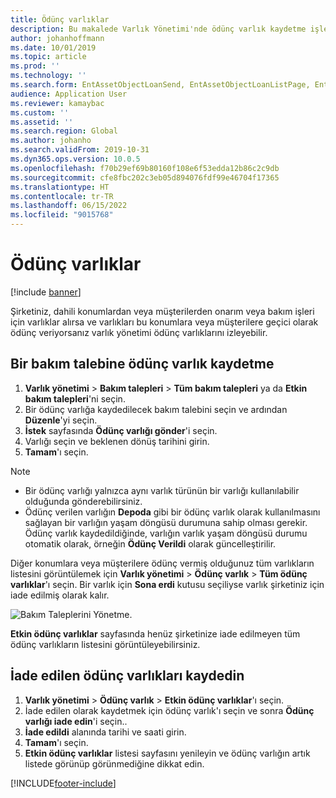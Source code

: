 ```yaml
---
title: Ödünç varlıklar
description: Bu makalede Varlık Yönetimi'nde ödünç varlık kaydetme işlemi açıklanmaktadır.
author: johanhoffmann
ms.date: 10/01/2019
ms.topic: article
ms.prod: ''
ms.technology: ''
ms.search.form: EntAssetObjectLoanSend, EntAssetObjectLoanListPage, EntAssetObjectLoanReturn, EntAssetObjectLoanInfoPart
audience: Application User
ms.reviewer: kamaybac
ms.custom: ''
ms.assetid: ''
ms.search.region: Global
ms.author: johanho
ms.search.validFrom: 2019-10-31
ms.dyn365.ops.version: 10.0.5
ms.openlocfilehash: f70b29ef69b80160f108e6f53edda12b86c2c9db
ms.sourcegitcommit: cfe8fbc202c3eb05d894076fdf99e46704f17365
ms.translationtype: HT
ms.contentlocale: tr-TR
ms.lasthandoff: 06/15/2022
ms.locfileid: "9015768"
---
```

# <a name="asset-loans"></a>Ödünç varlıklar

[!include [banner](../../includes/banner.md)]

 

Şirketiniz, dahili konumlardan veya müşterilerden onarım veya bakım işleri için varlıklar alırsa ve varlıkları bu konumlara veya müşterilere geçici olarak ödünç veriyorsanız varlık yönetimi ödünç varlıklarını izleyebilir.

## <a name="register-asset-loans-on-a-maintenance-request"></a>Bir bakım talebine ödünç varlık kaydetme

1. **Varlık yönetimi** \> **Bakım talepleri** \> **Tüm bakım talepleri** ya da **Etkin bakım talepleri**'ni seçin.
2. Bir ödünç varlığa kaydedilecek bakım talebini seçin ve ardından **Düzenle**'yi seçin.
3. **İstek** sayfasında **Ödünç varlığı gönder**'i seçin.
4. Varlığı seçin ve beklenen dönüş tarihini girin.
5. **Tamam**'ı seçin.

> [!NOTE]
> - Bir ödünç varlığı yalnızca aynı varlık türünün bir varlığı kullanılabilir olduğunda gönderebilirsiniz.
> - Ödünç verilen varlığın **Depoda** gibi bir ödünç varlık olarak kullanılmasını sağlayan bir varlığın yaşam döngüsü durumuna sahip olması gerekir. Ödünç varlık kaydedildiğinde, varlığın varlık yaşam döngüsü durumu otomatik olarak, örneğin **Ödünç Verildi** olarak güncelleştirilir.

Diğer konumlara veya müşterilere ödünç vermiş olduğunuz tüm varlıkların listesini görüntülemek için **Varlık yönetimi** \> **Ödünç varlık** \> **Tüm ödünç varlıklar**'ı seçin. Bir varlık için **Sona erdi** kutusu seçiliyse varlık şirketiniz için iade edilmiş olarak kalır.

![Bakım Taleplerini Yönetme.](media/06-manage-maintenance-requests.png)

**Etkin ödünç varlıklar** sayfasında henüz şirketinize iade edilmeyen tüm ödünç varlıkların listesini görüntüleyebilirsiniz.

## <a name="register-loan-assets-as-returned"></a>İade edilen ödünç varlıkları kaydedin

1. **Varlık yönetimi** \> **Ödünç varlık** \> **Etkin ödünç varlıklar**'ı seçin.
2. İade edilen olarak kaydetmek için ödünç varlık'ı seçin ve sonra **Ödünç varlığı iade edin**'i seçin..
3. **İade edildi** alanında tarihi ve saati girin.
4. **Tamam**'ı seçin.
5. **Etkin ödünç varlıklar** listesi sayfasını yenileyin ve ödünç varlığın artık listede görünüp görünmediğine dikkat edin.


[!INCLUDE[footer-include](../../../includes/footer-banner.md)]